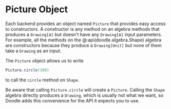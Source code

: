 # Picture Object

Each backend provides an object named `Picture` that provides easy access to constructors. A constructor is any method on an algebra methods that produces a `Drawing[A]` but doesn't have any `Drawing[A]` input parameters. For example, all the methods on the @:api(doodle.algebra.Shape) algebra are constructors because they produce a `Drawing[Unit]` but none of them take a `Drawing` as an input.

The `Picture` object allows us to write

```scala
Picture.circle(100)
```

to call the `circle` method on `Shape`.

Be aware that calling `Picture.circle` will create a `Picture`. Calling the `Shape` algebra directly produces a `Drawing`, which is usually not what we want, so Doodle adds this convenience for the API it expects you to use. 
